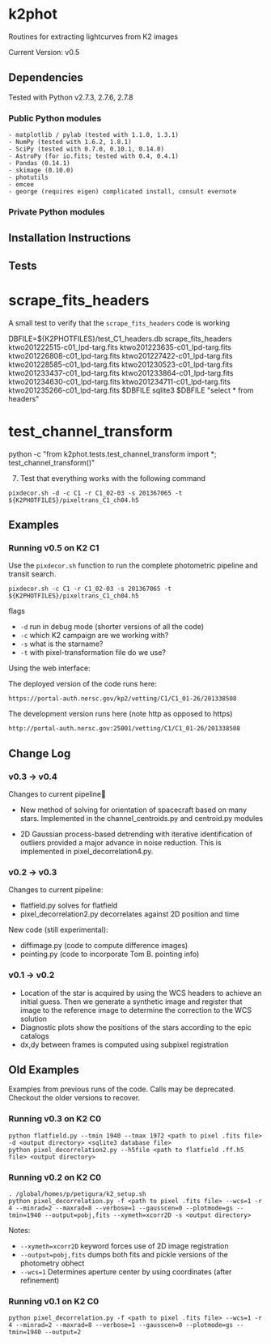# k2phot #

Routines for extracting lightcurves from K2 images

Current Version: v0.5

## Dependencies ##

Tested with Python v2.7.3, 2.7.6, 2.7.8

### Public Python modules ###
```
- matplotlib / pylab (tested with 1.1.0, 1.3.1)
- NumPy (tested with 1.6.2, 1.8.1)
- SciPy (tested with 0.7.0, 0.10.1, 0.14.0)
- AstroPy (for io.fits; tested with 0.4, 0.4.1)
- Pandas (0.14.1)
- skimage (0.10.0)
- photutils
- emcee
- george (requires eigen) complicated install, consult evernote
```

### Private Python modules ###

## Installation Instructions ##

## Tests ##

# scrape_fits_headers #

A small test to verify that the `scrape_fits_headers` code is working

DBFILE=${K2PHOTFILES}/test_C1_headers.db
scrape_fits_headers ktwo201222515-c01_lpd-targ.fits ktwo201223635-c01_lpd-targ.fits ktwo201226808-c01_lpd-targ.fits ktwo201227422-c01_lpd-targ.fits ktwo201228585-c01_lpd-targ.fits ktwo201230523-c01_lpd-targ.fits ktwo201233437-c01_lpd-targ.fits ktwo201233864-c01_lpd-targ.fits ktwo201234630-c01_lpd-targ.fits ktwo201234711-c01_lpd-targ.fits ktwo201235266-c01_lpd-targ.fits $DBFILE
sqlite3 $DBFILE "select * from headers"

# test_channel_transform # 

 python -c "from k2phot.tests.test_channel_transform import *; test_channel_transform()"

7. Test that everything works with the following command

  ```
  pixdecor.sh -d -c C1 -r C1_02-03 -s 201367065 -t ${K2PHOTFILES}/pixeltrans_C1_ch04.h5 
  ```

## Examples ##

### Running v0.5 on K2 C1 ###

Use the `pixdecor.sh` function to run the complete photometric pipeline and transit search.

  ```
  pixdecor.sh -c C1 -r C1_02-03 -s 201367065 -t ${K2PHOTFILES}/pixeltrans_C1_ch04.h5 
  ```

flags

- `-d` run in debug mode (shorter versions of all the code)
- `-c` which K2 campaign are we working with? 
- `-s` what is the starname?
- `-t` with pixel-transformation file do we use?

Using the web interface:

The deployed version of the code runs here:

`https://portal-auth.nersc.gov/kp2/vetting/C1/C1_01-26/201338508`

The development version runs here (note http as opposed to https)

`http://portal-auth.nersc.gov:25001/vetting/C1/C1_01-26/201338508`



## Change Log ##

### v0.3 -> v0.4 ###

Changes to current pipeline
- New method of solving for orientation of spacecraft based on many
  stars. Implemented in the channel_centroids.py and centroid.py modules

- 2D Gaussian process-based detrending with iterative identification
  of outliers provided a major advance in noise reduction. This is
  implemented in pixel_decorrelation4.py.

### v0.2 -> v0.3 ###

Changes to current pipeline:
- flatfield.py solves for flatfield
- pixel_decorrelation2.py decorrelates against 2D position and time

New code (still experimental):
- diffimage.py (code to compute difference images)
- pointing.py (code to incorporate Tom B. pointing info)


### v0.1 -> v0.2 ###
- Location of the star is acquired by using the WCS headers to achieve an initial guess. Then we generate a synthetic image and register that image to the reference image to determine the correction to the WCS solution
- Diagnostic plots show the positions of the stars according to the epic catalogs
- dx,dy between frames is computed using subpixel registration

## Old Examples ##
Examples from previous runs of the code. Calls may be deprecated. Checkout the older versions to recover.


### Running v0.3 on K2 C0 ###

```
python flatfield.py --tmin 1940 --tmax 1972 <path to pixel .fits file> -d <output directory> <sqlite3 database file>
python pixel_decorrelation2.py --h5file <path to flatfield .ff.h5 file> <output directory>
```


### Running v0.2 on K2 C0 ###
```
. /global/homes/p/petigura/k2_setup.sh
python pixel_decorrelation.py -f <path to pixel .fits file> --wcs=1 -r 4 --minrad=2 --maxrad=8 --verbose=1 --gausscen=0 --plotmode=gs --tmin=1940 --output=pobj,fits --xymeth=xcorr2D -s <output directory>
```
Notes:
- `--xymeth=xcorr2D` keyword forces use of 2D image registration
- `--output=pobj,fits` dumps both fits and pickle versions of the photometry obhect
- `--wcs=1` Determines aperture center by using coordinates (after refinement)


### Running v0.1 on K2 C0 ###

```
python pixel_decorrelation.py -f <path to pixel .fits file> --wcs=1 -r 4 --minrad=2 --maxrad=8 --verbose=1 --gausscen=0 --plotmode=gs --tmin=1940 --output=2
```
